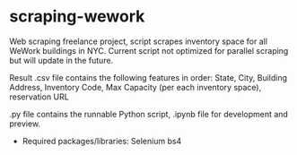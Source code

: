 # scraping-wework

Web scraping freelance project, script scrapes inventory space for all WeWork buildings in NYC.
Current script not optimized for parallel scraping but will update in the future.

Result .csv file contains the following features in order:
State, City, Building Address, Inventory Code, Max Capacity (per each inventory space), reservation URL

.py file contains the runnable Python script, .ipynb file for development and preview.

* Required packages/libraries:
Selenium
bs4
